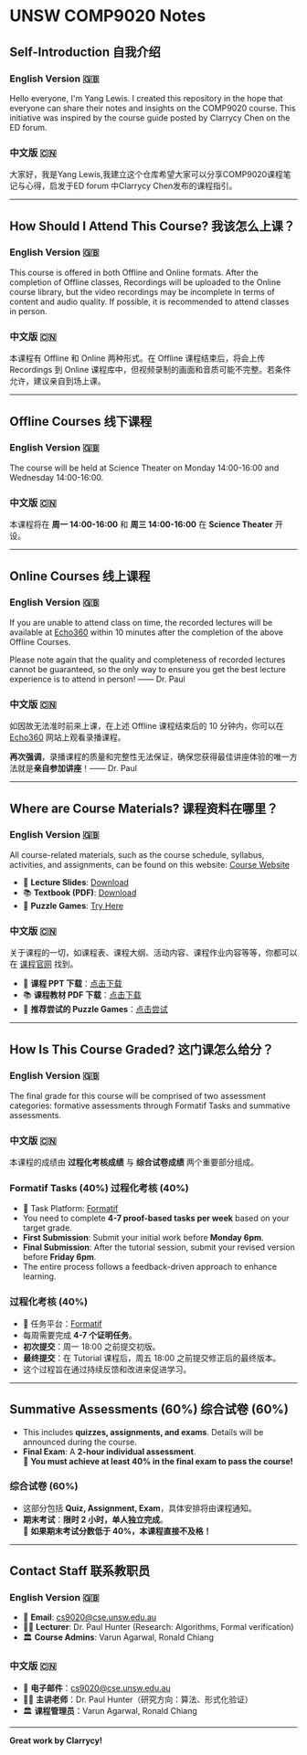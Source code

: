 # UNSW COMP9020 Notes

## Self-Introduction 自我介绍
### English Version 🇬🇧
Hello everyone, I'm Yang Lewis. I created this repository in the hope that everyone can share their notes and insights on the COMP9020 course. This initiative was inspired by the course guide posted by Clarrycy Chen on the ED forum.

### 中文版 🇨🇳
大家好，我是Yang Lewis,我建立这个仓库希望大家可以分享COMP9020课程笔记与心得，启发于ED forum 中Clarrycy Chen发布的课程指引。

---

## How Should I Attend This Course? 我该怎么上课？
### English Version 🇬🇧
This course is offered in both Offline and Online formats. After the completion of Offline classes, Recordings will be uploaded to the Online course library, but the video recordings may be incomplete in terms of content and audio quality. If possible, it is recommended to attend classes in person.

### 中文版 🇨🇳
本课程有 Offline 和 Online 两种形式。在 Offline 课程结束后，将会上传 Recordings 到 Online 课程库中，但视频录制的画面和音质可能不完整。若条件允许，建议亲自到场上课。

---

## Offline Courses 线下课程
### English Version 🇬🇧
The course will be held at Science Theater on Monday 14:00-16:00 and Wednesday 14:00-16:00.

### 中文版 🇨🇳
本课程将在 **周一 14:00-16:00** 和 **周三 14:00-16:00** 在 **Science Theater** 开设。

---

## Online Courses 线上课程
### English Version 🇬🇧
If you are unable to attend class on time, the recorded lectures will be available at [Echo360](https://echo360.net.au/section/) within 10 minutes after the completion of the above Offline Courses.

Please note again that the quality and completeness of recorded lectures cannot be guaranteed, so the only way to ensure you get the best lecture experience is to attend in person! —— Dr. Paul

### 中文版 🇨🇳
如因故无法准时前来上课，在上述 Offline 课程结束后的 10 分钟内，你可以在 [Echo360](https://echo360.net.au/section/) 网站上观看录播课程。

**再次强调**，录播课程的质量和完整性无法保证，确保您获得最佳讲座体验的唯一方法就是**亲自参加讲座**！—— Dr. Paul

---

## Where are Course Materials? 课程资料在哪里？
### English Version 🇬🇧
All course-related materials, such as the course schedule, syllabus, activities, and assignments, can be found on this website: [Course Website](http://www.cse.unsw.edu.au/~cs9020)

- 📄 **Lecture Slides**: [Download](https://webcms3.cse.unsw.edu.au/COMP9020/25T1/resources)
- 📚 **Textbook (PDF)**: [Download](https://people.csail.mit.edu/meyer/mcs.pdf)
- 🧩 **Puzzle Games**: [Try Here](https://webcms3.cse.unsw.edu.au)

### 中文版 🇨🇳
关于课程的一切，如课程表、课程大纲、活动内容、课程作业内容等等，你都可以在 [课程官网](http://www.cse.unsw.edu.au/~cs9020) 找到。

- 📄 **课程 PPT 下载**：[点击下载](https://webcms3.cse.unsw.edu.au/COMP9020/25T1/resources)
- 📚 **课程教材 PDF 下载**：[点击下载](https://people.csail.mit.edu/meyer/mcs.pdf)
- 🧩 **推荐尝试的 Puzzle Games**：[点击尝试](https://webcms3.cse.unsw.edu.au)

---

## How Is This Course Graded? 这门课怎么给分？
### English Version 🇬🇧
The final grade for this course will be comprised of two assessment categories: formative assessments through Formatif Tasks and summative assessments.

### 中文版 🇨🇳
本课程的成绩由 **过程化考核成绩** 与 **综合试卷成绩** 两个重要部分组成。

### Formatif Tasks (40%) 过程化考核 (40%)
- 📌 Task Platform: [Formatif](https://formatif.cse.unsw.edu.au/)
- You need to complete **4-7 proof-based tasks per week** based on your target grade.
- **First Submission**: Submit your initial work before **Monday 6pm**.
- **Final Submission**: After the tutorial session, submit your revised version before **Friday 6pm**.
- The entire process follows a feedback-driven approach to enhance learning.

### 过程化考核 (40%)
- 📌 任务平台：[Formatif](https://formatif.cse.unsw.edu.au/)
- 每周需要完成 **4-7 个证明任务**。
- **初次提交**：周一 18:00 之前提交初版。
- **最终提交**：在 Tutorial 课程后，周五 18:00 之前提交修正后的最终版本。
- 这个过程旨在通过持续反馈和改进来促进学习。

---

## Summative Assessments (60%) 综合试卷 (60%)
- This includes **quizzes, assignments, and exams**. Details will be announced during the course.
- **Final Exam**: A **2-hour individual assessment**.  
  🚨 **You must achieve at least 40% in the final exam to pass the course!**

### 综合试卷 (60%)
- 这部分包括 **Quiz, Assignment, Exam**，具体安排将由课程通知。
- **期末考试**：**限时 2 小时，单人独立完成**。  
  🚨 **如果期末考试分数低于 40%，本课程直接不及格！**

---

## Contact Staff 联系教职员
### English Version 🇬🇧
- 📧 **Email**: cs9020@cse.unsw.edu.au
- 👨‍🏫 **Lecturer**: Dr. Paul Hunter (Research: Algorithms, Formal verification)
- 🏛 **Course Admins**: Varun Agarwal, Ronald Chiang

### 中文版 🇨🇳
- 📧 **电子邮件**：cs9020@cse.unsw.edu.au
- 👨‍🏫 **主讲老师**：Dr. Paul Hunter（研究方向：算法、形式化验证）
- 🏛 **课程管理员**：Varun Agarwal, Ronald Chiang

---

**Great work by Clarrycy!**
